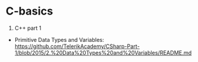 # C-basics
1. C++ part 1
  * Primitive Data Types and Variables: https://github.com/TelerikAcademy/CSharp-Part-1/blob/2015/2.%20Data%20Types%20and%20Variables/README.md
